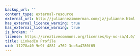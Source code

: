 ```yaml
---
backup_url: ''
content_type: external-resource
external_url: http://juliannezimmerman.com/jz/julianne.html
has_external_licence_warning: true
has_external_license_warning: true
is_broken: ''
license: https://creativecommons.org/licenses/by-nc-sa/4.0/
title: LinkedIn Profile
uid: 11278a40-9e9f-4881-a762-3cc6a4780f65
---
```

